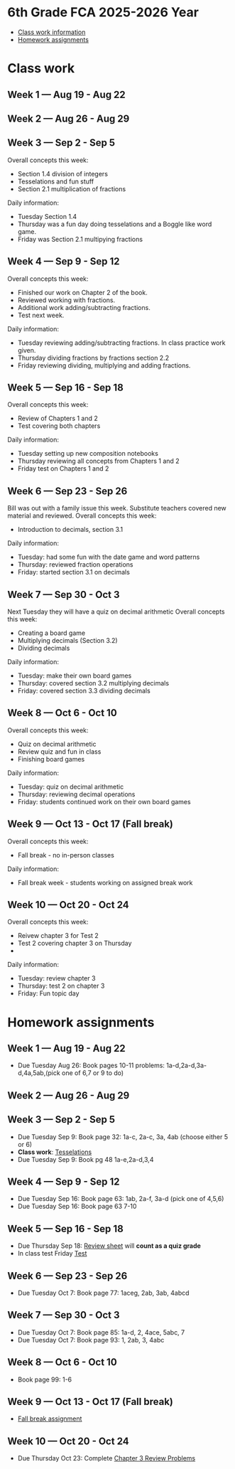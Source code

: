 # 6th Grade FCA 2025-2026 Year

* [Class work information](#class-work)
* [Homework assignments](#homework-assignments)





# Class work
## Week 1 — Aug 19 - Aug 22

## Week 2 — Aug 26 - Aug 29

## Week 3 — Sep 2 - Sep 5
Overall concepts this week:
* Section 1.4 division of integers
* Tesselations and fun stuff
* Section 2.1 multiplication of fractions

Daily information:
* Tuesday Section 1.4
* Thursday was a fun day doing tesselations and a Boggle like word game.
* Friday was Section 2.1 multipying fractions

## Week 4 — Sep 9 - Sep 12
Overall concepts this week:
* Finished our work on Chapter 2 of the book.
* Reviewed working with fractions.
* Additional work adding/subtracting fractions.
* Test next week.

Daily information:
* Tuesday reviewing adding/subtracting fractions.  In class practice work given.
* Thursday dividing fractions by fractions section 2.2
* Friday reviewing dividing, multiplying and adding fractions.

## Week 5 — Sep 16 - Sep 18
Overall concepts this week:
* Review of Chapters 1 and 2
* Test covering both chapters

Daily information:
* Tuesday setting up new composition notebooks
* Thursday reviewing all concepts from Chapters 1 and 2
* Friday test on Chapters 1 and 2

## Week 6 — Sep 23 - Sep 26
Bill was out with a family issue this week. Substitute teachers covered new material and reviewed.
Overall concepts this week:
* Introduction to decimals, section 3.1

Daily information:
* Tuesday: had some fun with the date game and word patterns
* Thursday: reviewed fraction operations
* Friday: started section 3.1 on decimals

## Week 7 — Sep 30 - Oct 3
Next Tuesday they will have a quiz on decimal arithmetic
Overall concepts this week:
* Creating a board game
* Multiplying decimals (Section 3.2)
* Dividing decimals

Daily information:
* Tuesday: make their own board games
* Thursday: covered section 3.2 multiplying decimals
* Friday: covered section 3.3 dividing decimals

## Week 8 — Oct 6 - Oct 10
Overall concepts this week:
* Quiz on decimal arithmetic
* Review quiz and fun in class
* Finishing board games

Daily information:
* Tuesday: quiz on decimal arithmetic
* Thursday: reviewing decimal operations
* Friday: students continued work on their own board games

## Week 9 — Oct 13 - Oct 17 (Fall break)
Overall concepts this week:
* Fall break - no in-person classes

Daily information:
* Fall break week - students working on assigned break work

## Week 10 — Oct 20 - Oct 24
Overall concepts this week:
* Reivew chapter 3 for Test 2
* Test 2 covering chapter 3 on Thursday
* 

Daily information:
* Tuesday: review chapter 3
* Thursday: test 2 on chapter 3
* Friday: Fun topic day


# Homework assignments
## Week 1 — Aug 19 - Aug 22

* Due Tuesday Aug 26: Book pages 10-11 problems: 1a-d,2a-d,3a-d,4a,5ab,(pick one of 6,7 or 9 to do)

## Week 2 — Aug 26 - Aug 29


## Week 3 — Sep 2 - Sep 5
* Due Tuesday Sep 9: Book page 32: 1a-c, 2a-c, 3a, 4ab (choose either 5 or 6)
* **Class work**: [Tesselations](https://docs.google.com/document/d/1l6g3_WWPxgOP-ggl2ReQB69R2gYpoIu2Rqoc06YMD3k/edit?usp=sharing)
* Due Tuesday Sep 9: Book pg 48 1a-e,2a-d,3,4

## Week 4 — Sep 9 - Sep 12

* Due Tuesday Sep 16: Book page 63: 1ab, 2a-f, 3a-d (pick one of 4,5,6)
* Due Tuesday Sep 16: Book page 63 7-10

## Week 5 — Sep 16 - Sep 18
* Due Thursday Sep 18: [Review sheet](grade6-math-review-ch1-2.md) will **count as a quiz grade**
* In class test Friday [Test](grade6_test_ch1-2.pdf)

## Week 6 — Sep 23 - Sep 26
* Due Tuesday Oct 7: Book page 77: 1aceg, 2ab, 3ab, 4abcd

## Week 7 — Sep 30 - Oct 3
* Due Tuesday Oct 7: Book page 85: 1a-d, 2, 4ace, 5abc, 7
* Due Tuesday Oct 7: Book page 93: 1, 2ab, 3, 4abc


## Week 8 — Oct 6 - Oct 10
* Book page 99: 1-6

## Week 9 — Oct 13 - Oct 17 (Fall break)
* [Fall break assignment](fall-break.md)

## Week 10 — Oct 20 - Oct 24
* Due Thursday Oct 23: Complete [Chapter 3 Review Problems](grade6-test_ch3_review.md)

